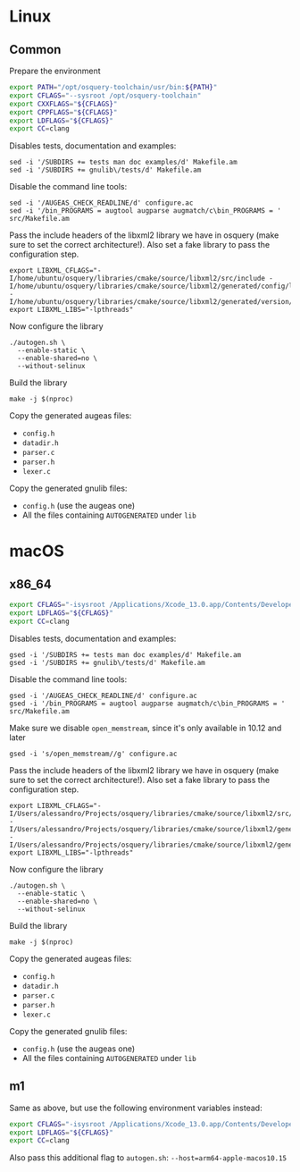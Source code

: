 # Linux
## Common

Prepare the environment

```bash
export PATH="/opt/osquery-toolchain/usr/bin:${PATH}"
export CFLAGS="--sysroot /opt/osquery-toolchain"
export CXXFLAGS="${CFLAGS}"
export CPPFLAGS="${CFLAGS}"
export LDFLAGS="${CFLAGS}"
export CC=clang
```

Disables tests, documentation and examples:

```
sed -i '/SUBDIRS += tests man doc examples/d' Makefile.am
sed -i '/SUBDIRS += gnulib\/tests/d' Makefile.am
```

Disable the command line tools:

```
sed -i '/AUGEAS_CHECK_READLINE/d' configure.ac
sed -i '/bin_PROGRAMS = augtool augparse augmatch/c\bin_PROGRAMS = ' src/Makefile.am
```

Pass the include headers of the libxml2 library we have in osquery (make sure to set the correct architecture!). Also set a fake library to pass the configuration step.

```
export LIBXML_CFLAGS="-I/home/ubuntu/osquery/libraries/cmake/source/libxml2/src/include -I/home/ubuntu/osquery/libraries/cmake/source/libxml2/generated/config/linux/x86_64 -I/home/ubuntu/osquery/libraries/cmake/source/libxml2/generated/version/linux/x86_64"
export LIBXML_LIBS="-lpthreads"
```

Now configure the library

```
./autogen.sh \
  --enable-static \
  --enable-shared=no \
  --without-selinux
```
 
Build the library

```
make -j $(nproc)
```

Copy the generated augeas files:

 - `config.h`
 - `datadir.h`
 - `parser.c`
 - `parser.h`
 - `lexer.c`

Copy the generated gnulib files:

 - `config.h` (use the augeas one)
 - All the files containing `AUTOGENERATED` under `lib`

# macOS

## x86_64

```bash
export CFLAGS="-isysroot /Applications/Xcode_13.0.app/Contents/Developer/Platforms/MacOSX.platform/Developer/SDKs/MacOSX11.3.sdk -mmacosx-version-min=10.12 -Wunguarded-availability-new"
export LDFLAGS="${CFLAGS}"
export CC=clang
```

Disables tests, documentation and examples:

```
gsed -i '/SUBDIRS += tests man doc examples/d' Makefile.am
gsed -i '/SUBDIRS += gnulib\/tests/d' Makefile.am
```

Disable the command line tools:

```
gsed -i '/AUGEAS_CHECK_READLINE/d' configure.ac
gsed -i '/bin_PROGRAMS = augtool augparse augmatch/c\bin_PROGRAMS = ' src/Makefile.am
```

Make sure we disable `open_memstream`, since it's only available in 10.12 and later

```
gsed -i 's/open_memstream//g' configure.ac
```

Pass the include headers of the libxml2 library we have in osquery (make sure to set the correct architecture!). Also set a fake library to pass the configuration step.

```
export LIBXML_CFLAGS="-I/Users/alessandro/Projects/osquery/libraries/cmake/source/libxml2/src/include -I/Users/alessandro/Projects/osquery/libraries/cmake/source/libxml2/generated/config/linux/x86_64 -I/Users/alessandro/Projects/osquery/libraries/cmake/source/libxml2/generated/version/linux/x86_64"
export LIBXML_LIBS="-lpthreads"
```

Now configure the library

```
./autogen.sh \
  --enable-static \
  --enable-shared=no \
  --without-selinux
```
 
Build the library

```
make -j $(nproc)
```

Copy the generated augeas files:

 - `config.h`
 - `datadir.h`
 - `parser.c`
 - `parser.h`
 - `lexer.c`

Copy the generated gnulib files:

 - `config.h` (use the augeas one)
 - All the files containing `AUTOGENERATED` under `lib`

## m1

Same as above, but use the following environment variables instead:

```bash
export CFLAGS="-isysroot /Applications/Xcode_13.0.app/Contents/Developer/Platforms/MacOSX.platform/Developer/SDKs/MacOSX11.3.sdk -mmacosx-version-min=10.15 -Wunguarded-availability-new -target arm64-apple-macos10.15"
export LDFLAGS="${CFLAGS}"
export CC=clang
```

Also pass this additional flag to `autogen.sh`: `--host=arm64-apple-macos10.15`
